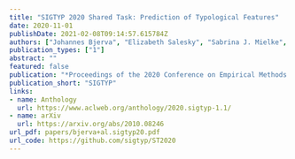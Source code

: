 ```yaml
---
title: "SIGTYP 2020 Shared Task: Prediction of Typological Features"
date: 2020-11-01
publishDate: 2021-02-08T09:14:57.615784Z
authors: ["Johannes Bjerva", "Elizabeth Salesky", "Sabrina J. Mielke", "Aditi Chaudhary", "Giuseppe G. A. Celano", "Edoardo M. Ponti", "Ekaterina Vylomova", "Ryan Cotterell", "Isabelle Augenstein"]
publication_types: ["1"]
abstract: ""
featured: false
publication: "*Proceedings of the 2020 Conference on Empirical Methods in Natural Language Processing*"
publication_short: "SIGTYP"
links:
- name: Anthology
  url: https://www.aclweb.org/anthology/2020.sigtyp-1.1/
- name: arXiv
  url: https://arxiv.org/abs/2010.08246
url_pdf: papers/bjerva+al.sigtyp20.pdf
url_code: https://github.com/sigtyp/ST2020
---
```



